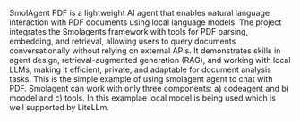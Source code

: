 
SmolAgent PDF is a lightweight AI agent that enables natural language interaction with PDF documents using local language models. The project integrates the Smolagents framework with tools for PDF parsing, embedding, and retrieval, allowing users to query documents conversationally without relying on external APIs. It demonstrates skills in agent design, retrieval-augmented generation (RAG), and working with local LLMs, making it efficient, private, and adaptable for document analysis tasks.
This is the simple example of using smolagent agent to chat with PDF. 
Smolagent can work with only three components: a) codeagent and b) moodel and c) tools.
In this examplae local model is being used which is well supported by LiteLLm. 
